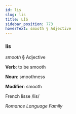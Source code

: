 ```yaml
---
id: lis
slug: lis
title: LİS
sidebar_position: 773
hoverText: smooth § Adjective
---
```


### lis

*smooth* **§** Adjective

**Verb**: to be smooth

**Noun**: smoothness

**Modifier**: smooth

French lisse /lis/

*Romance Language Family*